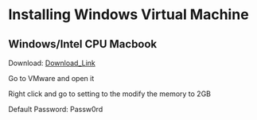 # Installing Windows Virtual Machine

## Windows/Intel CPU Macbook
Download: [Download_Link](https://ln5.sync.com/dl/69a8cb2b0/k2xyv9ke-qevy6hgz-tavwxu3c-78858267/view/default/11829848200004)

Go to VMware and open it

Right click and go to setting to the modify the memory to 2GB

Default Password: Passw0rd
